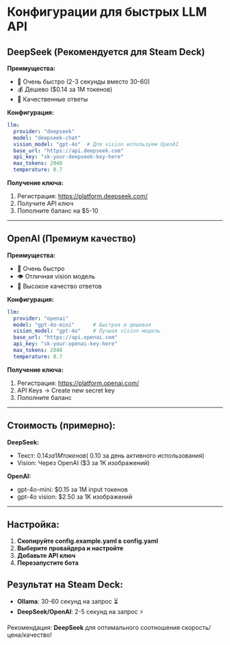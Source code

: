 # Конфигурации для быстрых LLM API

## DeepSeek (Рекомендуется для Steam Deck)

**Преимущества:**
- 🚀 Очень быстро (2-3 секунды вместо 30-60)
- 💰 Дешево ($0.14 за 1M токенов) 
- 🧠 Качественные ответы

**Конфигурация:**
```yaml
llm:
  provider: "deepseek"
  model: "deepseek-chat"
  vision_model: "gpt-4o"  # Для vision используем OpenAI
  base_url: "https://api.deepseek.com"
  api_key: "sk-your-deepseek-key-here"
  max_tokens: 2048
  temperature: 0.7
```

**Получение ключа:**
1. Регистрация: https://platform.deepseek.com/
2. Получите API ключ
3. Пополните баланс на $5-10

---

## OpenAI (Премиум качество)

**Преимущества:**
- 🚀 Очень быстро
- 👁️ Отличная vision модель
- 🎯 Высокое качество ответов

**Конфигурация:**
```yaml
llm:
  provider: "openai"
  model: "gpt-4o-mini"      # Быстрая и дешевая
  vision_model: "gpt-4o"    # Лучшая vision модель
  base_url: "https://api.openai.com"
  api_key: "sk-your-openai-key-here"
  max_tokens: 2048
  temperature: 0.7
```

**Получение ключа:**
1. Регистрация: https://platform.openai.com/
2. API Keys → Create new secret key
3. Пополните баланс

---

## Стоимость (примерно):

**DeepSeek:**
- Текст: $0.14 за 1M токенов (~$0.10 за день активного использования)
- Vision: Через OpenAI ($3 за 1K изображений)

**OpenAI:**
- gpt-4o-mini: $0.15 за 1M input токенов
- gpt-4o vision: $2.50 за 1K изображений

---

## Настройка:

1. **Скопируйте config.example.yaml в config.yaml**
2. **Выберите провайдера и настройте**
3. **Добавьте API ключ**
4. **Перезапустите бота**

## Результат на Steam Deck:

- **Ollama**: 30-60 секунд на запрос ⏳
- **DeepSeek/OpenAI**: 2-5 секунд на запрос ⚡

Рекомендация: **DeepSeek** для оптимального соотношения скорость/цена/качество!